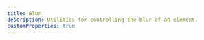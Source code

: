 ```yaml
---
title: Blur
description: Utilities for controlling the blur of an element.
customProperties: true
---
```

<div>
    <table-utility prefix="blur" property="blur" attribute="filter" custom-property="blur"></table-utility>
</div>